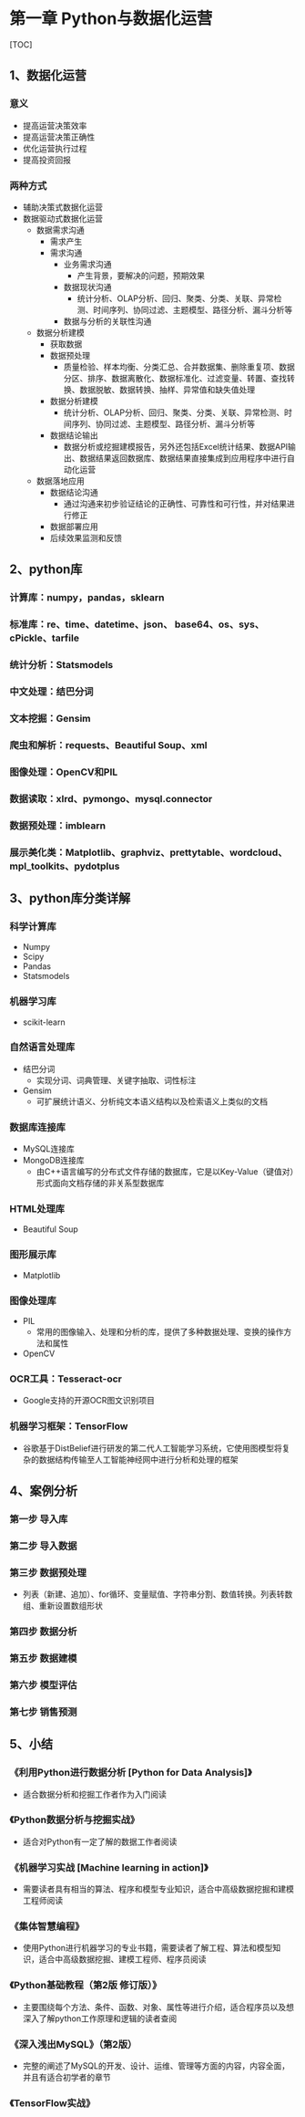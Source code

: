 # 第一章 Python与数据化运营  

[TOC]

## 1、数据化运营  
  
### 意义  
  
* 提高运营决策效率  
* 提高运营决策正确性  
* 优化运营执行过程  
* 提高投资回报  
  
### 两种方式  
  
* 辅助决策式数据化运营  
* 数据驱动式数据化运营  
    * 数据需求沟通  
        * 需求产生  
        * 需求沟通  
            * 业务需求沟通  
                * 产生背景，要解决的问题，预期效果  
            * 数据现状沟通  
                * 统计分析、OLAP分析、回归、聚类、分类、关联、异常检测、时间序列、协同过滤、主题模型、路径分析、漏斗分析等  
            * 数据与分析的关联性沟通  
    * 数据分析建模  
        * 获取数据  
        * 数据预处理  
            * 质量检验、样本均衡、分类汇总、合并数据集、删除重复项、数据分区、排序、数据离散化、数据标准化、过滤变量、转置、查找转换、数据脱敏、数据转换、抽样、异常值和缺失值处理  
        * 数据分析建模  
            * 统计分析、OLAP分析、回归、聚类、分类、关联、异常检测、时间序列、协同过滤、主题模型、路径分析、漏斗分析等  
        * 数据结论输出  
            * 数据分析或挖掘建模报告，另外还包括Excel统计结果、数据API输出、数据结果返回数据库、数据结果直接集成到应用程序中进行自动化运营  
    * 数据落地应用  
        * 数据结论沟通  
            * 通过沟通来初步验证结论的正确性、可靠性和可行性，并对结果进行修正  
        * 数据部署应用  
        * 后续效果监测和反馈  
  
## 2、python库  
  
### 计算库：numpy，pandas，sklearn  
  
### 标准库：re、time、datetime、json、 base64、os、sys、cPickle、tarfile  
  
### 统计分析：Statsmodels  
  
### 中文处理：结巴分词  
  
### 文本挖掘：Gensim  
  
### 爬虫和解析：requests、Beautiful Soup、xml  
  
### 图像处理：OpenCV和PIL  
  
### 数据读取：xlrd、pymongo、mysql.connector  
  
### 数据预处理：imblearn  
  
### 展示美化类：Matplotlib、graphviz、prettytable、wordcloud、mpl_toolkits、pydotplus  
  
## 3、python库分类详解  
  
### 科学计算库  
  
* Numpy  
* Scipy  
* Pandas  
* Statsmodels  
  
### 机器学习库  
  
* scikit-learn  
  
### 自然语言处理库  
  
* 结巴分词  
    * 实现分词、词典管理、关键字抽取、词性标注  
* Gensim  
    * 可扩展统计语义、分析纯文本语义结构以及检索语义上类似的文档  
  
### 数据库连接库  
  
* MySQL连接库  
* MongoDB连接库  
    * 由C++语言编写的分布式文件存储的数据库，它是以Key-Value（键值对）形式面向文档存储的非关系型数据库  
  
### HTML处理库  
  
* Beautiful Soup  
  
### 图形展示库  
  
* Matplotlib  
  
### 图像处理库  
  
* PIL  
    * 常用的图像输入、处理和分析的库，提供了多种数据处理、变换的操作方法和属性  
* OpenCV  
  
### OCR工具：Tesseract-ocr  
  
* Google支持的开源OCR图文识别项目  
  
### 机器学习框架：TensorFlow  
  
* 谷歌基于DistBelief进行研发的第二代人工智能学习系统，它使用图模型将复杂的数据结构传输至人工智能神经网中进行分析和处理的框架  
  
## 4、案例分析  
  
### 第一步 导入库  
  
### 第二步 导入数据  
  
### 第三步 数据预处理  
  
* 列表（新建、追加）、for循环、变量赋值、字符串分割、数值转换。列表转数组、重新设置数组形状  
  
### 第四步 数据分析  
  
### 第五步 数据建模  
  
### 第六步 模型评估  
  
### 第七步 销售预测  
  
## 5、小结  
  
### 《利用Python进行数据分析 [Python for Data Analysis]》  
  
* 适合数据分析和挖掘工作者作为入门阅读  
  
### 《Python数据分析与挖掘实战》  
  
* 适合对Python有一定了解的数据工作者阅读  
  
### 《机器学习实战 [Machine learning in action]》  
  
* 需要读者具有相当的算法、程序和模型专业知识，适合中高级数据挖掘和建模工程师阅读  
  
### 《集体智慧编程》  
  
* 使用Python进行机器学习的专业书籍，需要读者了解工程、算法和模型知识，适合中高级数据挖掘、建模工程师、程序员阅读  
  
### 《Python基础教程（第2版 修订版）》  
  
* 主要围绕每个方法、条件、函数、对象、属性等进行介绍，适合程序员以及想深入了解python工作原理和逻辑的读者查阅  
  
### 《深入浅出MySQL》（第2版）  
  
* 完整的阐述了MySQL的开发、设计、运维、管理等方面的内容，内容全面，并且有适合初学者的章节  
  
### 《TensorFlow实战》  
  
